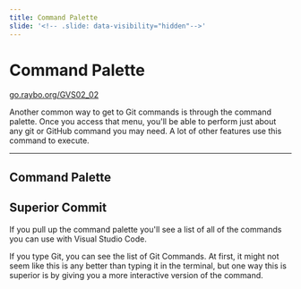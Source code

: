```yaml
---
title: Command Palette
slide: '<!-- .slide: data-visibility="hidden"-->'
---
```


<!-- .slide: data-state="layout-title" class="bg-dark"-->

# Command Palette

<div class="slide-link"><a href="https://go.raybo.org/GVS02_01"><i class="fab fa-slideshare"></i> go.raybo.org/GVS02_02</a></div>

> >

Another common way to get to Git commands is through the command palette. Once you access that menu, you'll be able to perform just about any git or GitHub command you may need. A lot of other features use this command to execute.

---
## Command Palette

> >

## Superior Commit

If you pull up the command palette you'll see a list of all of the commands you can use with Visual Studio Code.

If you type Git, you can see the list of Git Commands. At first, it might not seem like this is any better than typing it in the terminal, but one way this is superior is by giving you a more interactive version of the command.